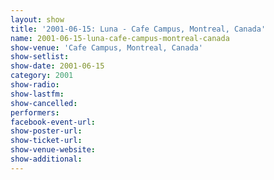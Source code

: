 ```yaml
---
layout: show
title: '2001-06-15: Luna - Cafe Campus, Montreal, Canada'
name: 2001-06-15-luna-cafe-campus-montreal-canada
show-venue: 'Cafe Campus, Montreal, Canada'
show-setlist: 
show-date: 2001-06-15
category: 2001
show-radio: 
show-lastfm: 
show-cancelled: 
performers: 
facebook-event-url: 
show-poster-url: 
show-ticket-url: 
show-venue-website: 
show-additional: 
---
```


